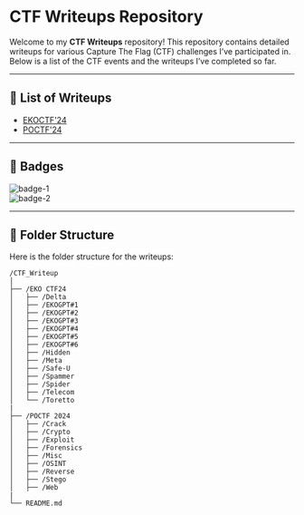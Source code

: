 # CTF Writeups Repository

Welcome to my **CTF Writeups** repository! This repository contains detailed writeups for various Capture The Flag (CTF) challenges I’ve participated in. Below is a list of the CTF events and the writeups I’ve completed so far.

---

## 📝 List of Writeups

- [EKOCTF'24](https://github.com/shivang1209-dot/CTF-Writeup/tree/main/EKO%20CTF'24)
- [POCTF'24](https://github.com/shivang1209-dot/CTF-Writeup/tree/main/UWSP%20Pointer%20Overflow%20CTF'24)
---

## 🏅 Badges

![badge-1](https://img.shields.io/badge/CTF_Completed-25-brightgreen)  
![badge-2](https://img.shields.io/badge/Writeups-4-blue)

---

## 📂 Folder Structure

Here is the folder structure for the writeups:

```plaintext
/CTF_Writeup
│
├── /EKO CTF24
│   ├── /Delta
│   ├── /EKOGPT#1
│   ├── /EKOGPT#2
│   ├── /EKOGPT#3
│   ├── /EKOGPT#4
│   ├── /EKOGPT#5
│   ├── /EKOGPT#6
│   ├── /Hidden
│   ├── /Meta
│   ├── /Safe-U
│   ├── /Spammer
│   ├── /Spider
│   ├── /Telecom
│   └── /Toretto
|
├── /POCTF 2024
│   ├── /Crack
│   ├── /Crypto
│   ├── /Exploit
│   ├── /Forensics
│   ├── /Misc
│   ├── /OSINT
│   ├── /Reverse
│   ├── /Stego
│   ├── /Web
|
└── README.md
